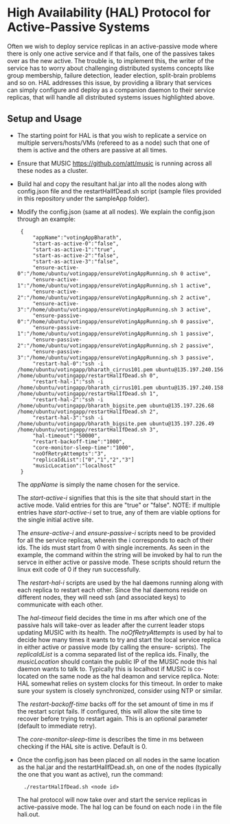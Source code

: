 
# High Availability (HAL) Protocol for Active-Passive Systems 

Often we wish to deploy service replicas in an active-passive mode where there is only one active service and if that fails, one of the passives takes over as the new active. The trouble is, to implement this, the writer of the service has to worry about challenging distributed systems concepts like group membership, failure detection, leader election, split-brain problems and so on. HAL addresses this issue, by providing a library that services can simply configure and deploy as a companion daemon to their service replicas, that will handle all distributed systems issues highlighted above. 


<a name="local-install"> 

## Setup and Usage

</a>

- The starting point for HAL is that you wish to replicate a service on multiple servers/hosts/VMs (refereed to as a node) such that one of them is active and the others are passive at all times. 
- Ensure that MUSIC <a href="">https://github.com/att/music</a> is running across all these nodes as a cluster. 
-  Build hal and copy the resultant hal.jar into all the nodes along with config.json file and the restartHalIfDead.sh script (sample files provided in this repository under the sampleApp folder). 
-  Modify the config.json (same at all nodes). We explain the config.json through an example: 
		
		
		{
		    "appName":"votingAppBharath",
		    "start-as-active-0":"false",
		    "start-as-active-1":"true",
		    "start-as-active-2":"false",
		    "start-as-active-3":"false",
		    "ensure-active-0":"/home/ubuntu/votingapp/ensureVotingAppRunning.sh 0 active",
		    "ensure-active-1":"/home/ubuntu/votingapp/ensureVotingAppRunning.sh 1 active",
		    "ensure-active-2":"/home/ubuntu/votingapp/ensureVotingAppRunning.sh 2 active",
		    "ensure-active-3":"/home/ubuntu/votingapp/ensureVotingAppRunning.sh 3 active",
		    "ensure-passive-0":"/home/ubuntu/votingapp/ensureVotingAppRunning.sh 0 passive",
		    "ensure-passive-1":"/home/ubuntu/votingapp/ensureVotingAppRunning.sh 1 passive",
		    "ensure-passive-2":"/home/ubuntu/votingapp/ensureVotingAppRunning.sh 2 passive",
		    "ensure-passive-3":"/home/ubuntu/votingapp/ensureVotingAppRunning.sh 3 passive",
		    "restart-hal-0":"ssh -i /home/ubuntu/votingapp/bharath_cirrus101.pem ubuntu@135.197.240.156 /home/ubuntu/votingapp/restartHalIfDead.sh 0",
		    "restart-hal-1":"ssh -i /home/ubuntu/votingapp/bharath_cirrus101.pem ubuntu@135.197.240.158 /home/ubuntu/votingapp/restartHalIfDead.sh 1",
		    "restart-hal-2":"ssh -i /home/ubuntu/votingapp/bharath_bigsite.pem ubuntu@135.197.226.68 /home/ubuntu/votingapp/restartHalIfDead.sh 2",
		    "restart-hal-3":"ssh -i /home/ubuntu/votingapp/bharath_bigsite.pem ubuntu@135.197.226.49 /home/ubuntu/votingapp/restartHalIfDead.sh 3",
		    "hal-timeout":"50000",
		    "restart-backoff-time":"1000",
		    "core-monitor-sleep-time":"1000",
		    "noOfRetryAttempts":"3",
		    "replicaIdList":["0","1","2","3"]
		    "musicLocation":"localhost"
		} 
	The *appName*	 is simply the name chosen for the service. 
	
	The *start-active-i* signifies that this is the site that should start in the active mode. Valid entries for this are "true" or "false". NOTE: if multiple entries have *start-active-i* set to true, any of them are viable options for the single initial active site.
	
	The *ensure-active-i* and *ensure-passive-i* scripts need to be provided for 	all the service replicas, wherein the i corresponds to each of their ids. 	The ids must start from 0 with single increments. As seen in the example, 	the command within the string will be invoked by hal to run the servce in 	either active or passive mode. These scripts should return the linux exit 	code of 0 if they run successfully. 
	
	The *restart-hal-i* scripts are used by the hal daemons running along with 	each replica to restart each other. Since the hal daemons reside on 	different nodes, they will need ssh (and associated keys) to communicate 	with each other. 
	
	The *hal-timeout* field decides the time in ms after which one of the passive hals 	will take-over as leader after the current leader stops updating MUSIC with 	its health. The *noOfRetryAttempts* is used by hal to decide how many times 	it wants to try and start the local service replica in either active or 	passive mode (by calling the ensure- scripts). The *replicaIdList* is a 	comma separated list of the replica 	ids. Finally, the *musicLocation* should 	contain the public IP of the MUSIC 	node this hal daemon wants to talk to. 	Typically this is localhost if MUSIC is co-located on the same node as the 	hal deamon and service replica. Note: HAL somewhat relies on system clocks for this timeout. In order to make sure your system is closely synchronized, consider using NTP or similar.
	
	The *restart-backoff-time* backs off for the set amount of time in ms if the restart script fails. If configured, this will allow the site time to recover before trying to restart again. This is an optional parameter (default to immediate retry).
	
	The *core-monitor-sleep-time* is describes the time in ms between checking if the HAL site is active. Default is 0.
		
- Once the config.json has been placed on all nodes in the same location as the hal.jar and the restartHalIfDead.sh, on one of the nodes (typically the one that you want as active), run the command:

		./restartHalIfDead.sh <node id>
		
	The hal protocol will now take over and start the service replicas in active-passive mode. The hal log can be found on each node i in the file hali.out. 